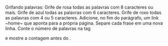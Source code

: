 Grifando palavras:
    Grife de rosa todas as palavras com 8 caracteres ou mais.
    Grife de azul todas as palavras com 6 caracteres.
    Grife de roxo todas as palavras com 4 ou 5 caracteres. 
Adicione, no fim do parágrafo, um link ~home~ que aponta para a própria página.
Separe cada frase em uma nova linha.
Conte o número de palavras na tag <p> e mostre a contagem antes do <heading>.
